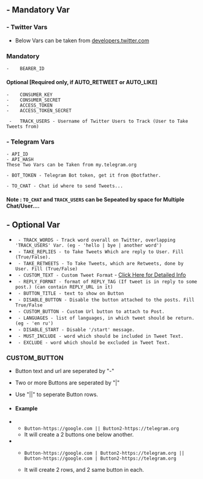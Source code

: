 ## - Mandatory Var

### - Twitter Vars 
- Below Vars can be taken from [developers.twitter.com](https://developers.twitter.com)

### Mandatory
```
-    BEARER_ID
```
#### Optional [Required only, if AUTO_RETWEET or AUTO_LIKE]
```
-    CONSUMER_KEY
-    CONSUMER_SECRET
-    ACCESS_TOKEN
-    ACCESS_TOKEN_SECRET
```
```
 -   TRACK_USERS - Username of Twitter Users to Track (User to Take Tweets from)
 ```

### - Telegram Vars
```
- API_ID
- API_HASH
These Two Vars can be Taken from my.telegram.org
```

```
- BOT_TOKEN - Telegram Bot token, get it from @botfather.
```
```
- TO_CHAT - Chat id where to send Tweets...
```


#### Note : `TO_CHAT` and `TRACK_USERS` can be Sepeated by space for Multiple Chat/User....


## - Optional Var
- ` - TRACK_WORDS - Track word overall on Twitter, overlapping 'TRACK_USERS' Var. (eg - 'hello | bye | another word')`
- ` - TAKE_REPLIES - to Take Tweets Which are reply to User. Fill (True/False).`
- ` - TAKE_RETWEETS - To Take Tweets, which are Retweets, done by User. Fill (True/False)`
- ` - CUSTOM_TEXT - Custom Tweet Format` - [Click Here for Detailed Info](./formatting.md)
- ` - REPLY_FORMAT - format of REPLY_TAG (If tweet is in reply to some post.) (can contain REPLY_URL in it)`
- ` - BUTTON_TITLE - text to show on Button`
- ` - DISABLE_BUTTON - Disable the button attached to the posts. Fill True/False`
- ` - CUSTOM_BUTTON - Custom Url button to attach to Post.`
- ` - LANGUAGES - list of languages, in which tweet should be return. (eg - 'en ru')`
- ` - DISABLE_START - Disable '/start' message.`
- ` - MUST_INCLUDE - word which should be included in Tweet Text.`
- ` - EXCLUDE - word which should be excluded in Tweet Text.`


### CUSTOM_BUTTON
- Button text and url are seperated by "-"
- Two or more Buttons are seperated by "|"
- Use "||" to seperate Button rows.

-   #### Example
-
    - `Button-https://google.com || Button2-https://telegram.org
    `
    - It will create a 2 buttons one below another.
- 
    - `Button-https://google.com | Button2-https://telegram.org || Button-https://google.com | Button2-https://telegram.org`

    - It will create 2 rows, and 2 same button in each.